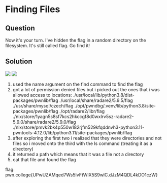 # Finding Files
## Question
Now it's your turn. I've hidden the flag in a random directory on the filesystem. It's still called flag. Go find it!


## Solution
![](/images/111.jpg)
![](/images/112.jpg)
1. used the name argument on the find command to find the flag
2. got a lot of permission denied files but i picked out the ones that i was allowed access to
locations:
./usr/local/lib/python3.8/dist-packages/pwnlib/flag
./usr/local/share/radare2/5.9.5/flag
./usr/share/mysql/czech/flag
./opt/pwndbg/.venv/lib/python3.8/site-packages/pwnlib/flag
./opt/radare2/libr/flag
./nix/store/1yagn5s8sf7kcs2hkccgf8d0wxlrv5sz-radare2-5.9.0/share/radare2/5.9.0/flag
./nix/store/pmvk2bk4p550w182rjfm529kfqddnvh3-python3.11-pwntools-4.12.0/lib/python3.11/site-packages/pwnlib/flag
3. after exploring the first two i realized that they were directories and not files so i moved onto the third with the ls command (treating it as a directory)
4. it returned a path which means that it was a file not a directory
5. cat that file and found the flag

flag: pwn.college{UPwUZAMqed7Ws5IvFtWlX5S9wlC.dJzM4QDL4kDO1czW}
